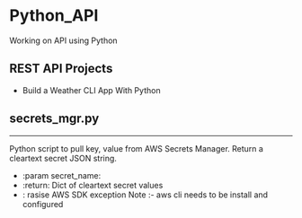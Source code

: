 # Python_API
Working on API using Python 

## REST API Projects
  - Build a Weather CLI App With Python
  
## secrets_mgr.py
___
Python script to pull key, value from AWS Secrets Manager. Return a cleartext secret JSON string. 
- :param secret_name:
- :return: Dict of cleartext secret values
- : rasise AWS SDK exception
Note :- aws cli needs to be install and configured
